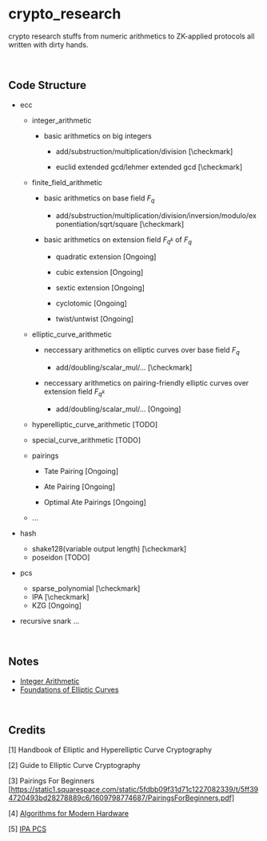 # crypto_research

crypto research stuffs from numeric arithmetics to ZK-applied protocols all written with dirty hands.

<br />

## Code Structure
- ecc 
    - integer_arithmetic 

        - basic arithmetics on big integers

          - add/substruction/multiplication/division [\checkmark]

          - euclid extended gcd/lehmer extended gcd [\checkmark]

    - finite_field_arithmetic 

        - basic arithmetics on base field $F_q$

          - add/substruction/multiplication/division/inversion/modulo/exponentiation/sqrt/square [\checkmark]

        - basic arithmetics on extension field $F_{q^k}$ of $F_q$

            - quadratic extension [Ongoing]

            - cubic extension [Ongoing]

            - sextic extension [Ongoing]

            - cyclotomic [Ongoing]

            - twist/untwist [Ongoing]

    - elliptic_curve_arithmetic 

        - neccessary arithmetics on elliptic curves over base field $F_q$ 

          - add/doubling/scalar_mul/... [\checkmark]

        - neccessary arithmetics on pairing-friendly elliptic curves over extension field $F_{q^k}$

          - add/doubling/scalar_mul/... [Ongoing]

    - hyperelliptic_curve_arithmetic [TODO] 

    - special_curve_arithmetic [TODO]

    - pairings 

        - Tate Pairing [Ongoing]

        - Ate Pairing [Ongoing]

        - Optimal Ate Pairings [Ongoing]

    - ...

- hash
    - shake128(variable output length) [\checkmark]
    - poseidon [TODO]

- pcs
    - sparse_polynomial [\checkmark]
    - IPA [\checkmark]
    - KZG [Ongoing]

- recursive snark
    ...

<br />

## Notes 

- [Integer Arithmetic](https://hackmd.io/@70xfCGp1QViTYYJh3AMrQg/rkF-5hHwT)
- [Foundations of Elliptic Curves
](https://hackmd.io/@70xfCGp1QViTYYJh3AMrQg/HJ7rcsY4a)

<br />

## Credits

[1] Handbook of Elliptic and Hyperelliptic Curve Cryptography

[2] Guide to Elliptic Curve Cryptography

[3] Pairings For Beginners [https://static1.squarespace.com/static/5fdbb09f31d71c1227082339/t/5ff394720493bd28278889c6/1609798774687/PairingsForBeginners.pdf]

[4] [Algorithms for Modern Hardware](https://en.algorithmica.org/hpc/)

[5] [IPA PCS](https://hackmd.io/@arijitdutta67/r1ZFKoHy2#Accumulation-of-IPA-PCS-and-Recursive-Process-in-Aztec-3)